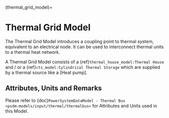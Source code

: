 (thermal_grid_model)=
# Thermal Grid Model

The Thermal Grid Model introduces a coupling point to thermal system, equivalent to an electrical node. It can be used to interconnect thermal units to a thermal heat network.

A Thermal Grid Model consists of a {ref}`thermal_house_model:Thermal House` and / or a {ref}`cts_model:Cylindrical Thermal Storage` which are supplied by a thermal source like a [Heat pump].

## Attributes, Units and Remarks

Please refer to {doc}`PowerSystemDataModel - Thermal Bus <psdm:models/input/thermal/thermalbus>` for Attributes and Units used in this Model.
